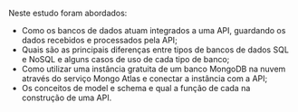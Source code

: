 Neste estudo foram abordados:

- Como os bancos de dados atuam integrados a uma API, guardando os dados recebidos e processados pela API;
- Quais são as principais diferenças entre tipos de bancos de dados SQL e NoSQL e alguns casos de uso de cada tipo de banco;
- Como utilizar uma instância gratuita de um banco MongoDB na nuvem através do serviço Mongo Atlas e conectar a instância com a API;
- Os conceitos de model e schema e qual a função de cada na construção de uma API.
